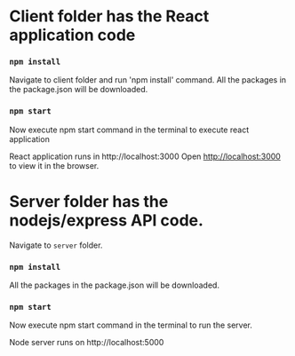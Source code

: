 
# Client folder has the React application code

### `npm install` 
Navigate to client folder and run 'npm install' command.
All the packages in the package.json will be downloaded.

### `npm start`
Now execute npm start command in the terminal to execute react application

React application runs in  http://localhost:3000
Open [http://localhost:3000](http://localhost:3000) to view it in the browser.



# Server folder has the nodejs/express API code.

Navigate to `server` folder.

### `npm install`
All the packages in the package.json will be downloaded.

### `npm start`
Now execute npm start command in the terminal to run the server. 

Node server runs on http://localhost:5000

